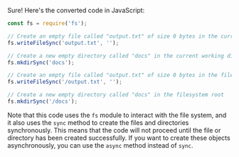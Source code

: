 Sure! Here's the converted code in JavaScript:
```javascript
const fs = require('fs');

// Create an empty file called "output.txt" of size 0 bytes in the current working directory
fs.writeFileSync('output.txt', '');

// Create a new empty directory called "docs" in the current working directory
fs.mkdirSync('docs');

// Create an empty file called "output.txt" of size 0 bytes in the filesystem root
fs.writeFileSync('/output.txt', '');

// Create a new empty directory called "docs" in the filesystem root
fs.mkdirSync('/docs');
```
Note that this code uses the `fs` module to interact with the file system, and it also uses the `sync` method to create the files and directories synchronously. This means that the code will not proceed until the file or directory has been created successfully. If you want to create these objects asynchronously, you can use the `async` method instead of `sync`.
